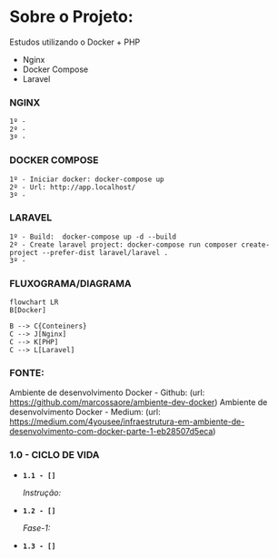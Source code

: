 # Sobre o Projeto:
Estudos utilizando o Docker + PHP

- Nginx
- Docker Compose
- Laravel

### NGINX

```
1º - 
2º - 
3º -
```

### DOCKER COMPOSE

```
1º - Iniciar docker: docker-compose up
2º - Url: http://app.localhost/
3º -
```

### LARAVEL

```
1º - Build:  docker-compose up -d --build
2º - Create laravel project: docker-compose run composer create-project --prefer-dist laravel/laravel .
3º - 
```


### FLUXOGRAMA/DIAGRAMA

```mermaid
flowchart LR
B[Docker]

B --> C{Conteiners}
C --> J[Nginx]
C --> K[PHP]
C --> L[Laravel]
```



### FONTE:
Ambiente de desenvolvimento Docker - Github: (url: https://github.com/marcossaore/ambiente-dev-docker)
Ambiente de desenvolvimento Docker - Medium: (url: https://medium.com/4yousee/infraestrutura-em-ambiente-de-desenvolvimento-com-docker-parte-1-eb28507d5eca)


### 1.0 - CICLO DE VIDA

<ul>
  
  <li>
    <p><b><code>1.1 - [] </code></b></p>
    <p><i> Instrução:  </i></p>
  </li>
  
  <li>
    <p><b><code>1.2 - [] </code></b></p>
    <p><i> Fase-1:  </i></p>
  </li> 
  
  <li>
    <p><b><code>1.3 - [] </code></b></p>
    <p><i>  </i></p>
  </li>
  
</ul>

